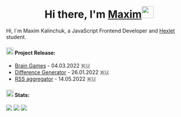 <!-- ### Hi there 👋 -->
<h1 align="center">Hi there, I'm <a href="#" target="_blank">Maxim</a><img src="https://github.com/blackcater/blackcater/raw/main/images/Hi.gif" height="32"/></h1>
<p align="left">Hi, I`m Maxim Kalinchuk, a JavaScript Frontend Developer and <a href="https://ru.hexlet.io/u/ashby" target="_blank">Hexlet</a> student.   </p>

<h4 align="left"><img src="https://github.githubassets.com/images/icons/emoji/unicode/26f3.png" height="20"/> Project Release:</h4>
<ul><li><a href="https://github.com/MaximKalinchuk/backend-project-lvl1">Brain Games</a> - 04.03.2022 🇷🇺</li>
<li><a href="https://github.com/MaximKalinchuk/frontend-project-lvl2">Difference Generator</a> - 26.01.2022 🇷🇺</li>
<li><a href="https://github.com/MaximKalinchuk/frontend-project-lvl3">RSS aggregator</a> - 14.05.2022 🇷🇺</li></ul>


<h4 align="left"><img src="https://github.githubassets.com/images/icons/emoji/unicode/1f317.png" height="20"/>  Stats:</h4>

![](https://github-profile-summary-cards.vercel.app/api/cards/profile-details?username=MaximKalinchuk&theme=monokai)
![](https://github-profile-summary-cards.vercel.app/api/cards/stats?username=MaximKalinchuk&theme=monokai)
![](https://github-profile-summary-cards.vercel.app/api/cards/productive-time?username=MaximKalinchuk&theme=monokai)


<!-- <h4><img src="https://github.com/blackcater/blackcater/raw/main/images/logo-javascript.svg" height="32"/> <img src="https://seococktail.ru/img/icons_tag/html.svg" height="32"/> <img src="https://github.com/blackcater/blackcater/raw/main/images/logo-nodejs.svg" height="36"/></h4> -->
<!-- <img src="https://github.com/blackcater/blackcater/raw/main/images/logo-nodejs.svg" height="18"/> -->
<!--
**MaximKalinchuk/MaximKalinchuk** is a ✨ _special_ ✨ repository because its `README.md` (this file) appears on your GitHub profile.

Here are some ideas to get you started:

- 🔭 I’m currently working on ...
- 🌱 I’m currently learning ...
- 👯 I’m looking to collaborate on ...
- 🤔 I’m looking for help with ...
- 💬 Ask me about ...
- 📫 How to reach me: ...
- 😄 Pronouns: ...
- ⚡ Fun fact: ...
-->

